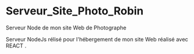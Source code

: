 # Serveur_Site_Photo_Robin
Serveur Node de mon site Web de Photographe 

Serveur NodeJs rélisé pour l'hébergement de mon site Web réalisé avec REACT . 
